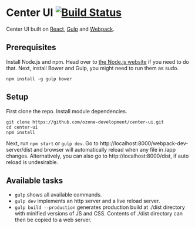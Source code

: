 # Center UI [![Build Status][travis-image]][travis-url]

Center UI built on [React](http://facebook.github.io/react/), [Gulp](http://gulpjs.com/) and [Webpack](http://webpack.github.io/).

## Prerequisites
Install Node.js and npm. Head over to [the Node.js website](http://nodejs.org/) if you need to do that. Next, install Bower and Gulp, you might need to run them as sudo.
```
npm install -g gulp bower
```

## Setup
First clone the repo. Install module dependencies.

```
git clone https://github.com/ozone-development/center-ui.git
cd center-ui
npm install
```

Next, run `npm start` or `gulp dev`. Go to http://localhost:8000/webpack-dev-server/dist and browser will automatically reload when any file in /app changes. Alternatively, you can also go to http://localhost:8000/dist, if auto reload is undesirable.

## Available tasks
* `gulp` shows all available commands.
* `gulp dev` implements an http server and a live reload server.
* `gulp build --production` generates production build at ./dist directory with minified versions of JS and CSS. Contents of ./dist directory can then be copied to a web server.

[travis-url]: https://travis-ci.org/ozone-development/center-ui
[travis-image]: https://travis-ci.org/ozone-development/center-ui.svg
